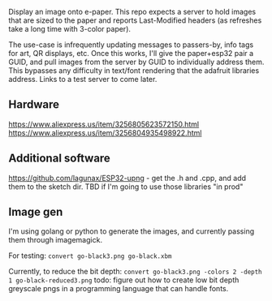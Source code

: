 Display an image onto e-paper.  This repo expects a server to hold images that are sized to the paper and reports Last-Modified headers (as refreshes take a long time with 3-color paper).

The use-case is infrequently updating messages to passers-by, info tags for art, QR displays, etc.  Once this works, I'll give the paper+esp32 pair a GUID, and pull images from the server by GUID to individually address them.  This bypasses any difficulty in text/font rendering that the adafruit libraries address.  Links to a test server to come later.

## Hardware
https://www.aliexpress.us/item/3256805623572150.html
https://www.aliexpress.us/item/3256804935498922.html

## Additional software
https://github.com/lagunax/ESP32-upng - get the .h and .cpp, and add them to the sketch dir.  TBD if I'm going to use those libraries "in prod"

## Image gen
I'm using golang or python to generate the images, and currently passing them through imagemagick.

For testing:
```convert go-black3.png go-black.xbm```

Currently, to reduce the bit depth:
```convert go-black3.png -colors 2 -depth 1 go-black-reduced3.png```
todo: figure out how to create low bit depth greyscale pngs in a programming language that can handle fonts.